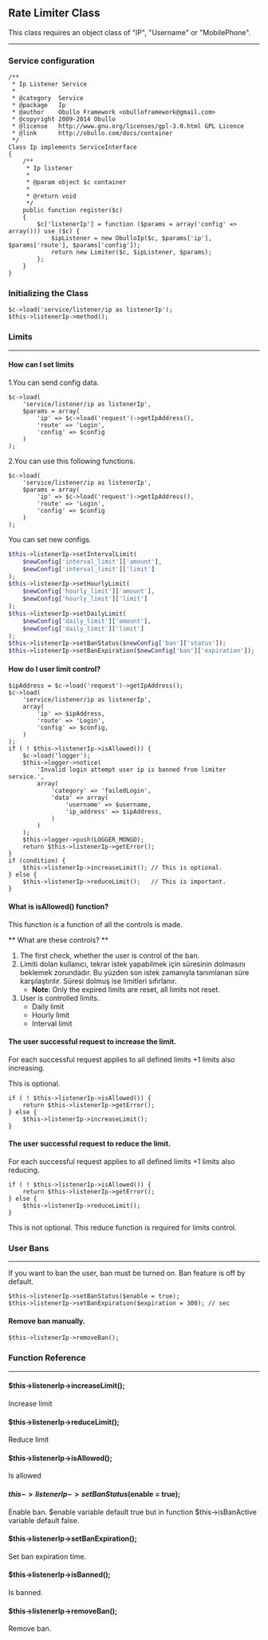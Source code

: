 
## Rate Limiter Class

This class requires an object class of "IP", "Username" or "MobilePhone".

------
### Service configuration

```
/**
 * Ip Listener Service
 *
 * @category  Service
 * @package   Ip
 * @author    Obullo Framework <obulloframework@gmail.com>
 * @copyright 2009-2014 Obullo
 * @license   http://www.gnu.org/licenses/gpl-3.0.html GPL Licence
 * @link      http://obullo.com/docs/container
 */
Class Ip implements ServiceInterface
{
	/**
	 * Ip listener
	 *
	 * @param object $c container
	 * 
	 * @return void
	 */
	public function register($c)
	{
	    $c['listenerIp'] = function ($params = array('config' => array())) use ($c) {
	        $ipListener = new ObulloIp($c, $params['ip'], $params['route'], $params['config']);
	        return new Limiter($c, $ipListener, $params);
	    };
	}
}
```

### Initializing the Class

```
$c->load('service/listener/ip as listenerIp');
$this->listenerIp->method();
```

### Limits

-----

#### How can I set limits

1.You can send config data.

```
$c->load(
	'service/listener/ip as listenerIp',
	$params = array(
        'ip' => $c->load('request')->getIpAddress(),
        'route' => 'Login',
        'config' => $config
	)
);
```

2.You can use this following functions.

```
$c->load(
	'service/listener/ip as listenerIp',
	$params = array(
        'ip' => $c->load('request')->getIpAddress(),
        'route' => 'Login',
        'config' => $config
	)
);
```
You can set new configs.

```php
$this->listenerIp->setIntervalLimit(
    $newConfig['interval_limit']['amount'],
    $newConfig['interval_limit']['limit']
);
$this->listenerIp->setHourlyLimit(
    $newConfig['hourly_limit']['amount'],
    $newConfig['hourly_limit']['limit']
);
$this->listenerIp->setDailyLimit(
    $newConfig['daily_limit']['amount'],
    $newConfig['daily_limit']['limit']
);
$this->listenerIp->setBanStatus($newConfig['ban']['status']);
$this->listenerIp->setBanExpiration($newConfig['ban']['expiration']);
```

#### How do I user limit control?

```
$ipAddress = $c->load('request')->getIpAddress();
$c->load(
    'service/listener/ip as listenerIp',
    array(
        'ip' => $ipAddress,
        'route' => 'Login',
        'config' => $config,
    )
);
if ( ! $this->listenerIp->isAllowed()) {
	$c->load('logger');
    $this->logger->notice(
        'Invalid login attempt user ip is banned from limiter service.',
        array(
            'category' => 'failedLogin',
            'data' => array(
                'username' => $username,
                'ip_address' => $ipAddress,
            )
        )
    );
    $this->logger->push(LOGGER_MONGO);
    return $this->listenerIp->getError();
}
if (condition) {
	$this->listenerIp->increaseLimit(); // This is optional.
} else {
	$this->listenerIp->reduceLimit();	// This is important.
}
```

#### What is isAllowed() function?

This function is a function of all the controls is made.

** What are these controls? **

1. The first check, whether the user is control of the ban.
2. Limiti dolan kullanıcı, tekrar istek yapabilmek için süresinin dolmasını beklemek zorundadır. Bu yüzden son istek zamanıyla tanımlanan süre karşılaştırılır. Süresi dolmuş ise limitleri sıfırlanır.
	- **Note**: Only the expired limits are reset, all limits not reset.
3. User is controlled limits.
	* Daily limit
	* Hourly limit
	* Interval limit

#### The user successful request to increase the limit.

For each successful request applies to all defined limits +1 limits also increasing.

This is optional.

```
if ( ! $this->listenerIp->isAllowed()) {
    return $this->listenerIp->getError();
} else {
	$this->listenerIp->increaseLimit();
}
```

#### The user successful request to reduce the limit.

For each successful request applies to all defined limits +1 limits also reducing.

```
if ( ! $this->listenerIp->isAllowed()) {
    return $this->listenerIp->getError();
} else {
	$this->listenerIp->reduceLimit();
}
```

This is not optional. This reduce function is required for limits control.

### User Bans

-----

If you want to ban the user, ban must be turned on. Ban feature is off by default.

```
$this->listenerIp->setBanStatus($enable = true);
$this->listenerIp->setBanExpiration($expiration = 300); // sec
```

#### Remove ban manually.

```
$this->listenerIp->removeBan();
```

### Function Reference

-----

#### $this->listenerIp->increaseLimit();

Increase limit

#### $this->listenerIp->reduceLimit();

Reduce limit

#### $this->listenerIp->isAllowed();

Is allowed

#### $this->listenerIp->setBanStatus($enable = true);

Enable ban. $enable variable default true but in function $this->isBanActive variable default false.

#### $this->listenerIp->setBanExpiration();

Set ban expiration time.

#### $this->listenerIp->isBanned();

Is banned.

#### $this->listenerIp->removeBan();

Remove ban.